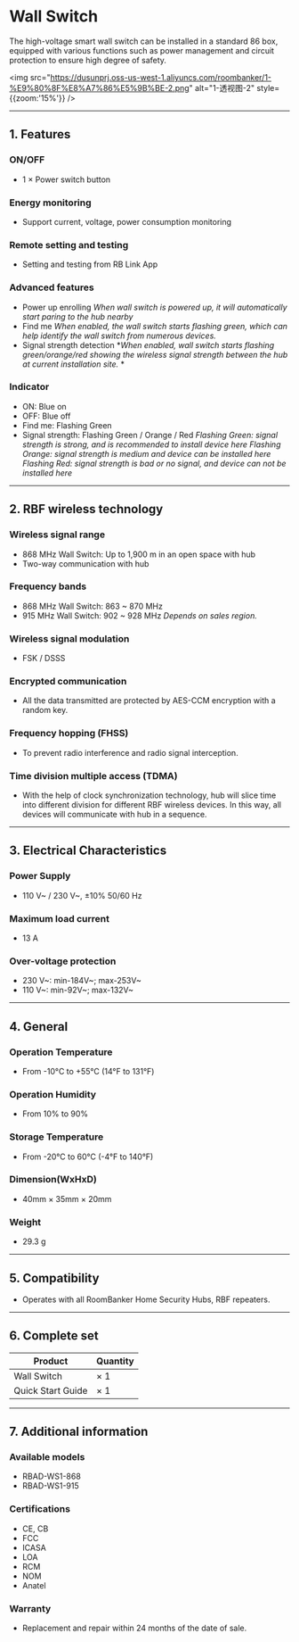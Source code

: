 ﻿# Wall Switch

The high-voltage smart wall switch can be installed in a standard 86 box, equipped with various functions such as power management and circuit protection to ensure high degree of safety.

<img src="https://dusunprj.oss-us-west-1.aliyuncs.com/roombanker/1-%E9%80%8F%E8%A7%86%E5%9B%BE-2.png" alt="1-透视图-2" style={{zoom:'15%'}} />

------

## 1. Features

### ON/OFF

* 1 × Power switch button

### Energy monitoring

* Support current, voltage, power consumption monitoring

### Remote setting and testing

* Setting and testing from RB Link App

### Advanced features

* Power up enrolling
  *When wall switch is powered up, it will automatically start paring to the hub nearby*
* Find me
  *When enabled, the wall switch starts flashing green, which can help identify the wall switch from numerous devices.*
* Signal strength detection
  **When enabled, wall switch starts flashing green/orange/red showing the wireless signal strength between the hub at current installation site.* * 

### Indicator

* ON: Blue on
* OFF: Blue off
* Find me: Flashing Green
* Signal strength: Flashing Green / Orange / Red
  *Flashing Green: signal strength is strong, and is recommended to install device here*
  *Flashing Orange: signal strength is medium and device can be installed here*
  *Flashing Red: signal strength is bad or no signal, and device can not be installed here*

------

## 2. RBF wireless technology

### Wireless signal range

* 868 MHz Wall Switch: Up to 1,900 m in an open space with hub
* Two-way communication with hub

### Frequency bands

* 868 MHz Wall Switch: 863 ~ 870 MHz
* 915 MHz Wall Switch: 902 ~ 928 MHz
  *Depends on sales region.*

### Wireless signal modulation

* FSK / DSSS

### Encrypted communication

* All the data transmitted are protected by AES-CCM encryption with a random key.

### Frequency hopping (FHSS)

* To prevent radio interference and radio signal interception.

### Time division multiple access (TDMA)

* With the help of clock synchronization technology, hub will slice time into different division for different RBF wireless devices. In this way, all devices will communicate with hub in a sequence.

------

## 3. Electrical Characteristics

### Power Supply

* 110 V~ / 230 V~, ±10% 50/60 Hz

### Maximum load current

* 13 A

### Over-voltage protection

* 230 V~: min-184V~; max-253V~
* 110 V~: min-92V~; max-132V~

------

## 4. General

### Operation Temperature

* From -10°С to +55°С (14°F to 131°F)

### Operation Humidity

* From 10% to 90%

### Storage Temperature

* From -20°C to 60°C (-4°F to 140°F)

### Dimension(WxHxD)

* 40mm × 35mm × 20mm

### Weight

* 29.3 g

------

## 5. Compatibility

* Operates with all RoomBanker Home Security Hubs,  RBF repeaters.

------

## 6. Complete set

| Product           | Quantity |
| ----------------- | -------- |
| Wall Switch       | × 1      |
| Quick Start Guide | × 1      |



------

## 7. Additional information

### Available models

* RBAD-WS1-868
* RBAD-WS1-915

### Certifications

* CE, CB
* FCC
* ICASA
* LOA
* RCM
* NOM
* Anatel

### Warranty

* Replacement and repair within 24 months of the date of sale. 
